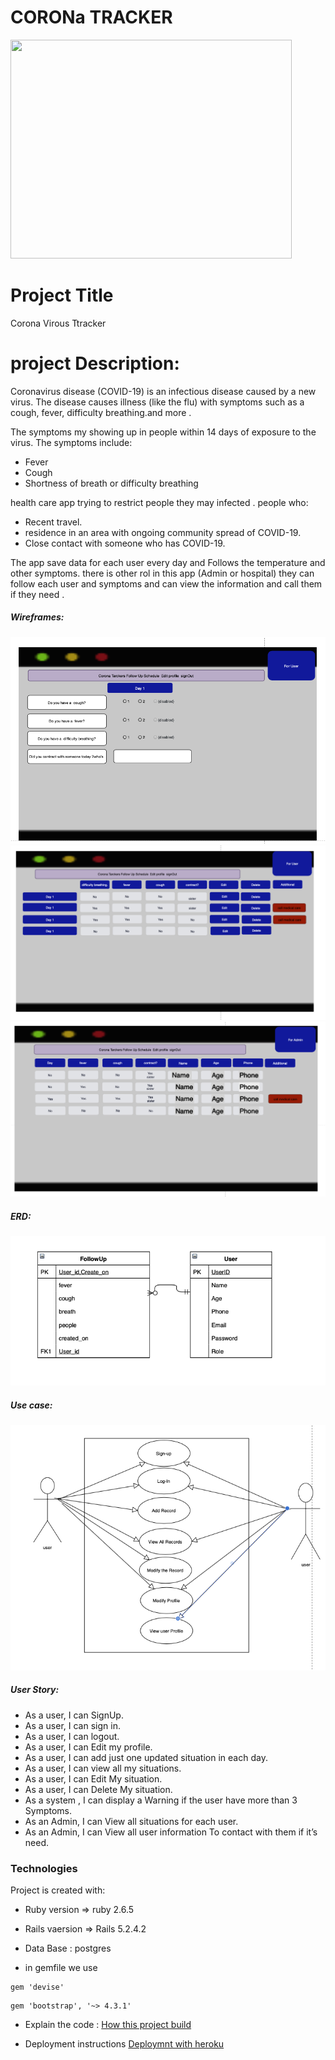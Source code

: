 # CORONa TRACKER
<img src="https://broomfield.org/ImageRepository/Document?documentID=34761" width="450" height="350">


# Project Title

Corona Virous Ttracker

# project Description:

Coronavirus disease (COVID-19) is an infectious disease caused by a new virus.
The disease causes illness (like the flu) with symptoms such as a cough, fever, difficulty breathing.and more . 

The symptoms my  showing up in people within 14 days of exposure to the virus.
The symptoms include:
* Fever
* Cough
* Shortness of breath or difficulty breathing

health care app trying to restrict people they may infected .
people who:
 - Recent travel.
 - residence in an area with ongoing community spread of COVID-19.
 - Close contact with someone who has COVID-19.
 
 The app save data for each user every day and Follows the temperature and other symptoms.
 there is other rol in this app (Admin or hospital) they can follow each user and symptoms and can view the information and call them if they need .
##### Wireframes: 
![User Day by Day Follow](img/daybyday.png)
![User all Follow Schedule](img/user_index.png)
![Admin all Follow Schedule](img/admin_index.png)


##### ERD:
![ERD](img/erd.png)

##### Use case:
![Use Case](img/usecase.png)

##### User Story:
* As a user, I can SignUp.
* As a user, I can sign in.
* As a user, I can logout.
* As a user, I can Edit my profile.
* As a user, I can add  just one updated situation in each day.
* As a user, I can  view all my situations.
* As a user, I can Edit My situation.
* As a user, I can Delete My situation.
* As a system , I can display a Warning if the user have more than 3 Symptoms.
* As an Admin, I can View all situations for each user.
* As an Admin, I can View all user information To contact with them if it’s need.

### Technologies
Project is created with:
* Ruby version  => ruby 2.6.5
* Rails vaersion => Rails 5.2.4.2
* Data Base : postgres

* in gemfile we use
```
gem 'devise'
``` 
```
gem 'bootstrap', '~> 4.3.1'
```

* Explain the code :
[How this project build  ](steps.md)


* Deployment instructions
[Deploymnt with heroku](https://devcenter.heroku.com/articles/getting-started-with-rails5)

